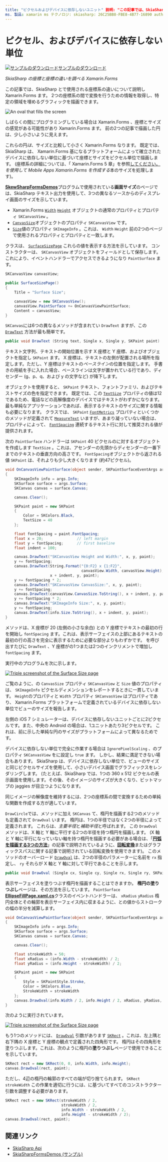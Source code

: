 ```yaml
---
title: "ピクセルおよびデバイスに依存しないユニット" 説明: "この記事では、SkiaSharp 座標と座標の違いについて説明 Xamarin.Forms し、サンプルコードを使用してこれを示します。
ms. 製品: xamarin ms テクノロジ: skiasharp: 26C25BB8-FBE8-4B77-16890 author: davidbritch ms. author: dabritch ms. date: 02/09/2017 no loc: [,] を指定します。日付 Xamarin.Forms を入力してください。 Xamarin.Essentials
---
```


# <a name="pixels-and-device-independent-units"></a>ピクセル、およびデバイスに依存しない単位

[![サンプルのダウンロード](~/media/shared/download.png)サンプルのダウンロード](https://docs.microsoft.com/samples/xamarin/xamarin-forms-samples/skiasharpforms-demos)

_SkiaSharp の座標と座標の違いを調べる Xamarin.Forms_

この記事では、SkiaSharp とで使用される座標系の違いについて説明し Xamarin.Forms ます。 2つの座標系の間で変換を行うための情報を取得し、特定の領域を埋めるグラフィックを描画できます。

![](pixels-images/screenfillexample.png "An oval that fills the screen")

しばらくの間にプログラミングしている場合は Xamarin.Forms 、座標とサイズの感覚がある可能性があり Xamarin.Forms ます。 前の2つの記事で描画した円は、少し小さいように見えます。

これらの円*は*、サイズと比較して小さく Xamarin.Forms なります。 既定では、SkiaSharp は、 Xamarin.Forms 基になるプラットフォームによって確立されたデバイスに依存しない単位に基づいて座標とサイズをピクセル単位で描画します。 (座標系の詳細については、「 Xamarin.Forms 5 章」を参照[してください。](~/xamarin-forms/creating-mobile-apps-xamarin-forms/summaries/chapter05.md)*を使用して Mobile Apps Xamarin.Forms を作成する*本のサイズを処理します)。

[**SkewSharpFormsDemos**](https://docs.microsoft.com/samples/xamarin/xamarin-forms-samples/skiasharpforms-demos)プログラムで使用されている**画面サイズ**のページでは、SkiaSharp テキスト出力を使用して、3つの異なるソースからのディスプレイ画面のサイズを示しています。

- Xamarin.Forms [`Width`](xref:Xamarin.Forms.VisualElement.Width) [`Height`](xref:Xamarin.Forms.VisualElement.Height) オブジェクトの通常のプロパティとプロパティ `SKCanvasView` 。
- [`CanvasSize`](xref:SkiaSharp.Views.Forms.SKCanvasView.CanvasSize)オブジェクトのプロパティ `SKCanvasView` です。
- [`Size`](xref:SkiaSharp.SKImageInfo.Size)値のプロパティ `SKImageInfo` 。これは、 `Width` `Height` 前の2つのページで使用されるプロパティとプロパティと一致します。

クラスは、 [`SurfaceSizePage`](https://github.com/xamarin/xamarin-forms-samples/blob/master/SkiaSharpForms/Demos/Demos/SkiaSharpFormsDemos/Basics/SurfaceSizePage.cs) これらの値を表示する方法を示しています。 コンストラクターは、 `SKCanvasView` オブジェクトをフィールドとして保存します。これにより、イベントハンドラーでアクセスできるようになり `PaintSurface` ます。

```csharp
SKCanvasView canvasView;

public SurfaceSizePage()
{
    Title = "Surface Size";

    canvasView = new SKCanvasView();
    canvasView.PaintSurface += OnCanvasViewPaintSurface;
    Content = canvasView;
}
```

`SKCanvas`には6つの異なるメソッドが含まれてい `DrawText` ますが、この [`DrawText`](xref:SkiaSharp.SKCanvas.DrawText(System.String,System.Single,System.Single,SkiaSharp.SKPaint)) 方法が最も簡単です。

```csharp
public void DrawText (String text, Single x, Single y, SKPaint paint)
```

テキスト文字列、テキストの開始位置を示す X 座標と Y 座標、およびオブジェクトを指定し `SKPaint` ます。 X 座標は、テキストの左側が配置される場所を指定します。ただし、Y 座標はテキストの*ベースライン*の位置を指定します。 手書きの用紙を手に入れた場合、ベースラインは文字が置かれている行であり、ディセンダー (g、p、q、および y の文字など) が降下します。

オブジェクトを使用すると、 `SKPaint` テキスト、フォントファミリ、およびテキストサイズの色を指定できます。 既定では、この [`TextSize`](xref:SkiaSharp.SKPaint.TextSize) プロパティの値は12であるため、電話などの高解像度のデバイスではテキストがわずかになります。 最も単純なアプリケーションであれば、表示するテキストのサイズに関する情報も必要になります。 クラスでは、 `SKPaint` [`FontMetrics`](xref:SkiaSharp.SKPaint.FontMetrics) プロパティといくつかのメソッドが定義されて [`MeasureText`](xref:SkiaSharp.SKPaint.MeasureText(System.String)) いますが、あまり凝っていない場合は、プロパティによって、 [`FontSpacing`](xref:SkiaSharp.SKPaint.FontSpacing) 連続するテキスト行に対して推奨される値が提供されます。

次の `PaintSurface` ハンドラーは `SKPaint` 40 ピクセルのに対するオブジェクトを作成します `TextSize` 。これは、アセンダーの先頭からディセンダーの一番下までのテキストの垂直方向の高さです。 `FontSpacing`オブジェクトから返される値 `SKPaint` は、それよりも少し大きくなります (約47ピクセル)。

```csharp
void OnCanvasViewPaintSurface(object sender, SKPaintSurfaceEventArgs args)
{
    SKImageInfo info = args.Info;
    SKSurface surface = args.Surface;
    SKCanvas canvas = surface.Canvas;

    canvas.Clear();

    SKPaint paint = new SKPaint
    {
        Color = SKColors.Black,
        TextSize = 40
    };

    float fontSpacing = paint.FontSpacing;
    float x = 20;               // left margin
    float y = fontSpacing;      // first baseline
    float indent = 100;

    canvas.DrawText("SKCanvasView Height and Width:", x, y, paint);
    y += fontSpacing;
    canvas.DrawText(String.Format("{0:F2} x {1:F2}",
                                  canvasView.Width, canvasView.Height),
                    x + indent, y, paint);
    y += fontSpacing * 2;
    canvas.DrawText("SKCanvasView CanvasSize:", x, y, paint);
    y += fontSpacing;
    canvas.DrawText(canvasView.CanvasSize.ToString(), x + indent, y, paint);
    y += fontSpacing * 2;
    canvas.DrawText("SKImageInfo Size:", x, y, paint);
    y += fontSpacing;
    canvas.DrawText(info.Size.ToString(), x + indent, y, paint);
}
```

メソッドは、X 座標が 20 (左側の小さな余白) との Y 座標でテキストの最初の行を開始し `fontSpacing` ます。これは、表示サーフェイスの上部にあるテキストの最初の行の高さを完全に表示するために必要な部分よりもわずかです。 を呼び出すたびに `DrawText` 、Y 座標がの1つまたは2つのインクリメントで増加し `fontSpacing` ます。

実行中のプログラムを次に示します。

[![](pixels-images/surfacesize-small.png "Triple screenshot of the Surface Size  page")](pixels-images/surfacesize-large.png#lightbox "Triple screenshot of the Surface Size  page")

ご覧のように、の `CanvasSize` プロパティ `SKCanvasView` と `Size` 値のプロパティは、 `SKImageInfo` ピクセルディメンションをレポートするときに一貫しています。 `Height`のプロパティと `Width` プロパティ `SKCanvasView` はプロパティであり、 Xamarin.Forms プラットフォームで定義されているデバイスに依存しない単位でビューのサイズを報告します。

左側の iOS 7 シミュレーターは、デバイスに依存しないユニットごとに2ピクセルです。また、中央の Android の場合は、1ユニットあたり3ピクセルです。 これは、前に示した単純な円のサイズがプラットフォームによって異なるためです。

デバイスに依存しない単位で完全に作業する場合は `IgnorePixelScaling` 、のプロパティ `SKCanvasView` をに設定し `true` ます。 しかし、結果に満足できない場合もあります。 SkiaSharp は、デバイスに依存しない単位で、ビューのサイズと同じピクセルサイズを使用して、小さいデバイス画面でグラフィックスをレンダリングします。 (たとえば、SkiaSharp では、1つの 360 x 512 ピクセルの表示画面を使用します。その後、そのイメージのサイズが大きくなり、ビットマップの jaggies が目立つようになります。

同じイメージの解像度を維持するには、2つの座標系の間で変換するための単純な関数を作成する方が適しています。

`DrawCircle`では、メソッドに加え `SKCanvas` て、楕円を描画する2つのメソッドも定義されて `DrawOval` います。 楕円は、1つの半径ではなく2つの半径によって定義されます。 これらは、*主要半径*と*補助半径*と呼ばれます。 この `DrawOval` メソッドは、X 軸と Y 軸に平行する2つの半径を持つ楕円を描画します。 (X 軸と Y 軸に平行になっていない軸を持つ楕円を描画する必要がある場合は、「[**円弧を描画する3つの方法**](../curves/arcs.md)」の記事で説明されているように、[**回転変換**](../transforms/rotate.md)またはグラフィックスパスに関する記事で説明されている回転変換を使用できます)。 このメソッドのオーバーロード [`DrawOval`](xref:SkiaSharp.SKCanvas.DrawOval(System.Single,System.Single,System.Single,System.Single,SkiaSharp.SKPaint)) は、2つの半径のパラメーターに名前を `rx` 指定し、 `ry` それらが X 軸と Y 軸に対して平行であることを示します。

```csharp
public void DrawOval (Single cx, Single cy, Single rx, Single ry, SKPaint paint)
```

表示サーフェイスを塗りつぶす楕円を描画することはできますか。 **楕円の塗りつぶし**ページは、その方法を示しています。 `PaintSurface` [**EllipseFillPage.xaml.cs**](https://github.com/xamarin/xamarin-forms-samples/blob/master/SkiaSharpForms/Demos/Demos/SkiaSharpFormsDemos/Basics/EllipseFillPage.xaml.cs)クラスのイベントハンドラーは、 `xRadius` `yRadius` 楕円全体とその輪郭を表示サーフェイス内に収まるように、との値からストロークの幅の半分を減算します。

```csharp
void OnCanvasViewPaintSurface(object sender, SKPaintSurfaceEventArgs args)
{
    SKImageInfo info = args.Info;
    SKSurface surface = args.Surface;
    SKCanvas canvas = surface.Canvas;

    canvas.Clear();

    float strokeWidth = 50;
    float xRadius = (info.Width - strokeWidth) / 2;
    float yRadius = (info.Height - strokeWidth) / 2;

    SKPaint paint = new SKPaint
    {
        Style = SKPaintStyle.Stroke,
        Color = SKColors.Blue,
        StrokeWidth = strokeWidth
    };
    canvas.DrawOval(info.Width / 2, info.Height / 2, xRadius, yRadius, paint);
}
```

次のように実行されています。

[![](pixels-images/ellipsefill-small.png "Triple screenshot of the Surface Size  page")](pixels-images/ellipsefill-large.png#lightbox "Triple screenshot of the Surface Size  page")

もう1つのメソッドには、 [`DrawOval`](xref:SkiaSharp.SKCanvas.DrawOval(SkiaSharp.SKRect,SkiaSharp.SKPaint)) 引数があります [`SKRect`](xref:SkiaSharp.SKRect) 。これは、左上隅と右下隅の X 座標と Y 座標の観点で定義された四角形です。 楕円はその四角形を塗りつぶします。これは、次のように楕円の**塗りつぶし**ページで使用できることを示しています。

```csharp
SKRect rect = new SKRect(0, 0, info.Width, info.Height);
canvas.DrawOval(rect, paint);
```

ただし、4辺の楕円の輪郭のすべての端が切り捨てられます。 `SKRect` `strokeWidth` この作業を適切に行うには、に基づいてすべてのコンストラクター引数を調整する必要があります。

```csharp
SKRect rect = new SKRect(strokeWidth / 2,
                         strokeWidth / 2,
                         info.Width - strokeWidth / 2,
                         info.Height - strokeWidth / 2);
canvas.DrawOval(rect, paint);
```

## <a name="related-links"></a>関連リンク

- [SkiaSharp Api](https://docs.microsoft.com/dotnet/api/skiasharp)
- [SkiaSharpFormsDemos (サンプル)](https://docs.microsoft.com/samples/xamarin/xamarin-forms-samples/skiasharpforms-demos)
